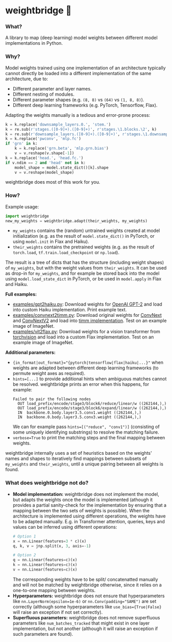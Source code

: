 # weightbridge :bridge_at_night:

### What?

A library to map (deep learning) model weights between different model implementations in Python.

### Why?

Model weights trained using one implementation of an architecture typically cannot directly be loaded into a different implementation of the same architecture, due to:

* Different parameter and layer names.
* Different nesting of modules.
* Different parameter shapes (e.g. `(8, 8)` vs `(64)` vs `(1, 8, 8)`).
* Different deep learning frameworks (e.g. PyTorch, Tensorflow, Flax).

Adapting the weights manually is a tedious and error-prone process:

```python
k = k.replace('downsample_layers.0.', 'stem.')
k = re.sub(r'stages.([0-9]+).([0-9]+)', r'stages.\1.blocks.\2', k)
k = re.sub(r'downsample_layers.([0-9]+).([0-9]+)', r'stages.\1.downsample.\2', k)
k = k.replace('pwconv', 'mlp.fc')
if 'grn' in k:
    k = k.replace('grn.beta', 'mlp.grn.bias')
    v = v.reshape(v.shape[-1])
k = k.replace('head.', 'head.fc.')
if v.ndim == 2 and 'head' not in k:
    model_shape = model.state_dict()[k].shape
    v = v.reshape(model_shape)
```

weightbridge does most of this work for you.

### How?

Example usage:

```python
import weightbridge
new_my_weights = weightbridge.adapt(their_weights, my_weights)
```

* `my_weights` contains the (random) untrained weights created at model initialization (e.g. as the result of `model.state_dict()` in PyTorch, or using `model.init` in Flax and Haiku).
* `their_weights` contains the pretrained weights (e.g. as the result of `torch.load`, `tf.train.load_checkpoint` or `np.load`).

The result is a tree of dicts that has the structure (including weight shapes) of `my_weights`, but with the weight values from `their_weights`. It can be used as drop-in for `my_weights`, and for
example be stored back into the model using `model.load_state_dict` in PyTorch, or be used in `model.apply` in Flax and Haiku.

**Full examples:**

* [examples/gpt2haiku.py](https://github.com/fferflo/weightbridge/blob/master/examples/gpt2haiku.py): Download weights for [OpenAI GPT-2](https://huggingface.co/docs/transformers/v4.36.1/en/model_doc/gpt2) and load into custom Haiku implementation.
Print example text.
* [examples/convnext2timm.py](https://github.com/fferflo/weightbridge/blob/master/examples/convnext2timm.py): Download original weights for [ConvNext](https://github.com/facebookresearch/ConvNeXt) and
[ConvNextV2](https://github.com/facebookresearch/ConvNeXt-V2) and load into
[timm implementation](https://github.com/huggingface/pytorch-image-models/blob/main/timm/models/convnext.py). Test on an example image of ImageNet.
* [examples/vit2flax.py](https://github.com/fferflo/weightbridge/blob/master/examples/vit2flax.py): Download weights for a vision transformer from [torchvision](https://pytorch.org/vision/main/models/vision_transformer.html) and load into
a custom Flax implementation. Test on an example image of ImageNet.

**Additional parameters:**
* `{in_format|out_format}="{pytorch|tensorflow|flax|haiku|...}"` when weights are adapted between different deep learning frameworks (to permute weight axes as required).
* `hints=[...]` to provide additional hints when ambiguous matches cannot be resolved. weightbridge prints an error when this happens, for example:
  ```
  Failed to pair the following nodes
    OUT load_prefix/encode/stage3/block6/reduce/linear/w ((262144,),)
    OUT load_prefix/encode/stage3/block6/expand/linear/w ((262144,),)
    IN  backbone.0.body.layer3.5.conv1.weight ((262144,),)
    IN  backbone.0.body.layer3.5.conv3.weight ((262144,),)
  ```
  We can for example pass `hints=[("reduce", "conv1")]` (consisting of some uniquely identifying substrings) to resolve the matching failure.
* `verbose=True` to print the matching steps and the final mapping between weights.

weightbridge internally uses a set of heuristics based on the weights' names and shapes to iteratively find mappings between subsets of `my_weights` and `their_weights`, until a unique pairing between all weights is found.

### What does weightbridge not do?

* **Model implementation:** weightbridge does not implement the model, but adapts the weights once the model is implemented (athough it provides a partial sanity-check for the implementation by ensuring that a mapping between the two sets of weights is possible).
When the architecture is implemented using different operations, the weights have to be adapted manually. E.g. in Transformer attention, queries, keys and values can be inferred using different operations:
  ```python
  # Option 1
  x = nn.Linear(features=3 * c)(x)
  q, k, v = jnp.split(x, 3, axis=-1)
  
  # Option 2
  q = nn.Linear(features=c)(x)
  k = nn.Linear(features=c)(x)
  v = nn.Linear(features=c)(x)
  ```
  The corresponding weights have to be split/ concatenatted manually and will not be matched by weightbridge otherwise, since it relies on a one-to-one mapping between weights.
* **Hyperparameters:** weightbridge does not ensure that hyperparameters like `nn.LayerNorm(epsilon=1e-6)` or `nn.Conv(padding="SAME")` are set correctly (although some hyperparameters like `use_bias={True|False}` will raise an exception if not set correctly).
* **Superfluous parameters:** weightbridge does not remove superfluous parameters like `num_batches_tracked` that might exist in one layer implementation, but not another (although it will raise an exception if such parameters are found).